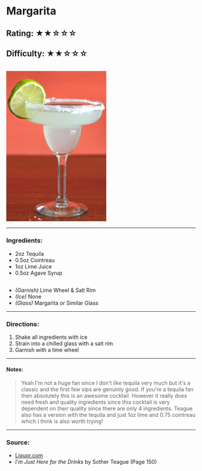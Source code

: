 # Margarita

## Rating: ★★☆☆☆
## Difficulty: ★★☆☆☆

<br>

<img src="../Images/margarita.jpg" alt="" height="400">

<br>

---

### Ingredients:

* 2oz Tequila
* 0.5oz Cointreau
* 1oz Lime Juice
* 0.5oz Agave Syrup
##
* *(Garnish)* Lime Wheel & Salt Rim
* *(Ice)* None
* *(Glass)* Margarita or Similar Glass

---

### Directions:
1. Shake all ingredients with ice
2. Strain into a chilled glass with a salt rim
3. Garnish with a lime wheel
---

#### Notes:
> Yeah I'm not a huge fan since I don't like tequila very much but it's a classic and the first few sips are genuinly good. If you're a tequila fan then absolutely this is an awesome cocktail. However it really does need fresh and quality ingredients since this cocktail is very dependent on their quality since there are only 4 ingredients. Teague also has a version with the tequila and just 1oz lime and 0.75 cointreau which I think is also worth trying!

---

### Source:
* [Liquor.com](https://www.liquor.com/recipes/margarita/)
* *I'm Just Here for the Drinks* by Sother Teague (Page 150)